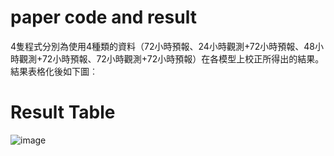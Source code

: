# paper code and result 
4隻程式分別為使用4種類的資料（72小時預報、24小時觀測+72小時預報、48小時觀測+72小時預報、72小時觀測+72小時預報）在各模型上校正所得出的結果。 
結果表格化後如下圖︰
# Result Table 
![image](https://github.com/ChouHsuan-Cheng/paper/blob/main/result.png)  

